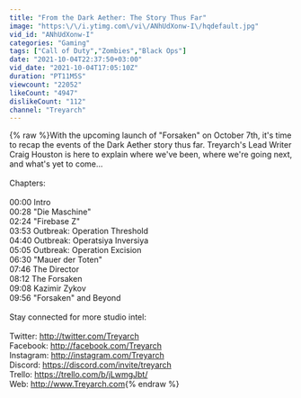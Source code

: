 ```yaml
---
title: "From the Dark Aether: The Story Thus Far"
image: "https:\/\/i.ytimg.com\/vi\/ANhUdXonw-I\/hqdefault.jpg"
vid_id: "ANhUdXonw-I"
categories: "Gaming"
tags: ["Call of Duty","Zombies","Black Ops"]
date: "2021-10-04T22:37:50+03:00"
vid_date: "2021-10-04T17:05:10Z"
duration: "PT11M5S"
viewcount: "22052"
likeCount: "4947"
dislikeCount: "112"
channel: "Treyarch"
---
```

{% raw %}With the upcoming launch of &quot;Forsaken&quot; on October 7th, it's time to recap the events of the Dark Aether story thus far. Treyarch's Lead Writer Craig Houston is here to explain where we've been, where we're going next, and what's yet to come...<br /><br />Chapters:<br /><br />00:00 Intro<br />00:28 &quot;Die Maschine&quot;<br />02:24 &quot;Firebase Z&quot;<br />03:53 Outbreak: Operation Threshold<br />04:40 Outbreak: Operatsiya Inversiya<br />05:05 Outbreak: Operation Excision<br />06:30 &quot;Mauer der Toten&quot;<br />07:46 The Director<br />08:12 The Forsaken<br />09:08 Kazimir Zykov<br />09:56 &quot;Forsaken&quot; and Beyond<br /><br />Stay connected for more studio intel:<br /> <br />Twitter: <a rel="nofollow" target="blank" href="http://twitter.com/Treyarch">http://twitter.com/Treyarch</a><br />Facebook: <a rel="nofollow" target="blank" href="http://facebook.com/Treyarch">http://facebook.com/Treyarch</a><br />Instagram: <a rel="nofollow" target="blank" href="http://instagram.com/Treyarch">http://instagram.com/Treyarch</a><br />Discord: <a rel="nofollow" target="blank" href="https://discord.com/invite/treyarch">https://discord.com/invite/treyarch</a><br />Trello: <a rel="nofollow" target="blank" href="https://trello.com/b/jLwmgJbt/">https://trello.com/b/jLwmgJbt/</a><br />Web: <a rel="nofollow" target="blank" href="http://www.Treyarch.com">http://www.Treyarch.com</a>{% endraw %}
